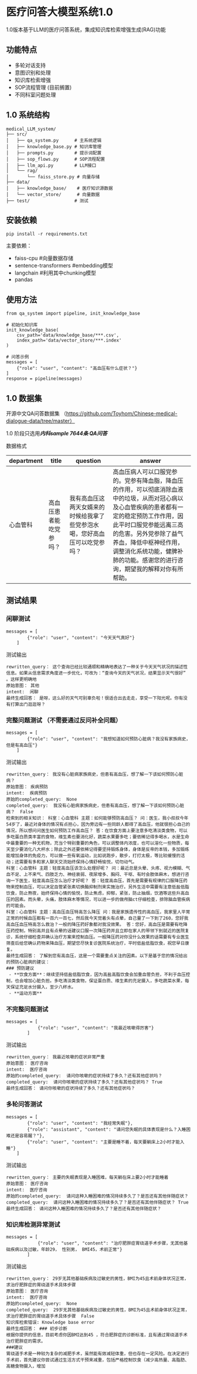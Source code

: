 # 医疗问答大模型系统1.0
1.0版本基于LLM的医疗问答系统，集成知识库检索增强生成(RAG)功能
## 功能特点
- 多轮对话支持
- 意图识别和处理
- 知识库检索增强
- SOP流程管理 (目前搁置)
- 不同科室问题处理
## 1.0 系统结构
    medical_LLM_system/
    ├── src/
    │   ├── qa_system.py      # 主系统逻辑
    │   ├── knowledge_base.py # 知识库管理
    │   ├── prompts.py        # 提示词配置
    │   ├── sop_flows.py      # SOP流程配置
    │   ├── llm_api.py        # LLM接口
    │   └── rag/
    │       └── faiss_store.py # 向量存储
    ├── data/
    │   ├── knowledge_base/    # 医疗知识源数据
    │   └── vector_store/      # 向量数据
    ├── test/                 # 测试
## 安装依赖
    pip install -r requirements.txt
主要依赖：
- faiss-cpu #向量数据存储
- sentence-transformers #embedding模型
- langchain #利用其中chunking模型
- pandas
## 使用方法
    from qa_system import pipeline, init_knowledge_base
    
    # 初始化知识库
    init_knowledge_base(
        csv_path='data/knowledge_base/***.csv',
        index_path='data/vector_store/***.index'
    )
    
    # 问答示例
    messages = [
        {"role": "user", "content": "高血压有什么症状？"}
    ]
    response = pipeline(messages)
## 1.0 数据集
开源中文QA问答数据集 （https://github.com/Toyhom/Chinese-medical-dialogue-data/tree/master）

1.0 阶段只选用***内科sample 7644条 QA问答***

数据格式

| department	      | title |  question   |   answer  |
| ----------- | ----------- |-----|-----|
| 心血管科	      | 高血压患者能吃党参吗？	       |   我有高血压这两天女婿来的时候给我拿了些党参泡水喝，您好高血压可以吃党参吗？	  |  高血压病人可以口服党参的。党参有降血脂，降血压的作用，可以彻底消除血液中的垃圾，从而对冠心病以及心血管疾病的患者都有一定的稳定预防工作作用，因此平时口服党参能远离三高的危害。另外党参除了益气养血，降低中枢神经作用，调整消化系统功能，健脾补肺的功能。感谢您的进行咨询，期望我的解释对你有所帮助。|

## 测试结果
### 闲聊测试

    messages = [
            {"role": "user", "content": "今天天气真好"}
        ]
测试输出

    rewritten_query： 这个查询已经比较通顺和精确地表达了一种关于今天天气状况的描述性信息。如果从信息需求角度进一步优化，可改为：“查询今天的天气状况，结果显示天气很好”  。这样更明确地
    原始意图： 其他
    intent:  闲聊
    最终生成回答： 是呀，这么好的天气可别辜负啦！很适合出去走走，享受一下阳光呢。你有没有打算出门逛逛呀？

### 完整问题测试 （不需要通过反问补全问题）

    messages = [
            {"role": "user", "content": "我想知道如何预防心脏病？我没有家族病史，但是有高血压"}
        ]
测试输出

    rewritten_query： 我没有心脏病家族病史，但患有高血压，想了解一下该如何预防心脏病？ 
    原始意图： 疾病预防
    intent:  疾病预防
    原始的completed_query:  None
    completed_query:  我没有心脏病家族病史，但患有高血压，想了解一下该如何预防心脏病？  False
    检索到的相关知识： 科室：心血管科 主题：如何能够预防高血压？ 问：医生，我小叔叔今年54岁了，最近对身体的情况有点担心，因为旁边有一些同龄人都得了高血压，他就很担心自己的情况，所以想问问医生如何预防工作高血压？ 答：在饮食方面上要注意多吃清淡类食物，可以多吃蛋白质类丰富的食物，维生素也要消化好，蔬菜水果要多吃；要依稀记得多喝水，水是生命中最重要的一种无机物，充当个特别重要的角色，可以调整体内浓度，也可以溶化一些物质，每天至少要消化八大杯水；除此之外还要依稀记得要坚持锻炼身体，身体是反帝的本钱，多加锻练能增加身体的免疫力，可以做一些有氧运动，比如说跑步，散步，打打太极，等比较缓慢的活动；还需要有多和家人聊天交流始终保持心情舒畅愉悦，切勿动气。
    科室：心血管科 主题：轻度高血压该怎么处理好呢？ 问：最近总是头晕、头疼、视力模糊、气血不足、上不来气、四肢乏力、神经衰弱、夜尿增多、胸闷、干呕、有时会肢体麻木，想进行咨询一下医生，轻度高血压怎么治疗才好呢？ 答：轻度高血压，首先是需要有规律的口服降压药物来控制血压，可以决定血管紧张素切换酶抑制剂来实施治疗。另外生活中需要有注意低盐低脂饮食，防止熬夜，始终保持心情的愉悦，防止焦虑，抑郁，紧张，防止抽烟，饮酒等这些升高血压的因素。而头晕，头痛，肢体麻木等情况，可以进一步的做颅脑ct仔细检查，排除脑血管疾病的可能会。
    科室：心血管科 主题：高血压血压特高怎么降压 问：我是家族遗传性的高血压，我家里人平常正常的时候血压都有一百六一百七，然后我今天觉着头有点晕，自己量了一下到了260，您好我高血压血压特高怎么救治？一般的降压药好象都对我没效果。 答：您好，高血压是需要有吃降压药控制，特别高并且有点晕的话建议口服一次降压药并且立即在家人的带领下到就近的医院复诊，系统仔细检查并确认治疗方案来控制血压。一般降压药对你没什么效果的话需要有专业医生筛查后给您确认药物来降血压，期望您尽快复诊医院系统治疗，平时低盐低脂饮食，祝您早日康复。
    最终生成回答： 了解到您有高血压，这是一个需要重点关注的因素。以下是基于您的情况给出的预防心脏病的建议：
    ### 预防建议
     - **饮食方面**：继续坚持低盐低脂饮食，因为高盐高脂饮食会加重血管负担，不利于血压控制，也会增加心脏负担。多吃清淡类食物，保证蛋白质、维生素的充足摄入，多吃蔬菜水果，每天保证充足水分摄入，至少八杯水。
     - **运动方面**

### 不完整问题测试

    messages = [
                {"role": "user", "content": "我最近咳嗽得厉害"}
            ]
测试输出

    rewritten_query： 我最近咳嗽的症状非常严重
    原始意图： 医疗咨询
    intent:  医疗咨询
    原始的completed_query:  请问你咳嗽的症状持续了多久？还有其他症状吗？
    completed_query:  请问你咳嗽的症状持续了多久？还有其他症状吗？ True
    最终生成回答： 请问你咳嗽的症状持续了多久？还有其他症状吗？

### 多轮问答测试

    messages = [
            {"role": "user", "content": "我经常失眠"},
            {"role": "assistant", "content": "请问您失眠的具体表现是什么？入睡困难还是容易醒？"},
            {"role": "user", "content": "主要是睡不着，每天要躺床上2小时才能入睡"}
        ]
测试输出

    rewritten_query： 主要的失眠表现是入睡困难，每天躺在床上要2小时才能睡着 
    原始意图： 医疗咨询
    intent:  医疗咨询
    原始的completed_query:  请问这种入睡困难的情况持续多久了？是否还有其他伴随症状？
    completed_query:  请问这种入睡困难的情况持续多久了？是否还有其他伴随症状？ True
    最终生成回答： 请问这种入睡困难的情况持续多久了？是否还有其他伴随症状？

### 知识库检测异常测试

    messages = [
                {"role": "user", "content": "治疗肥胖症胃绕道手术步骤，无其他基础疾病以及过敏，年龄29， 性别男， BMI45，术前正常"}
            ]
测试输出

    rewritten_query： 29岁无其他基础疾病及过敏史的男性，BMI为45且术前身体状况正常，求治疗肥胖症的胃绕道手术具体步骤 
    原始意图： 医疗咨询
    intent:  医疗咨询
    原始的completed_query:  None
    completed_query:  29岁无其他基础疾病及过敏史的男性，BMI为45且术前身体状况正常，求治疗肥胖症的胃绕道手术具体步骤  False
    知识库检索错误: Knowledge base error
    最终生成回答： ### 初步诊断
    根据你提供的信息，目前考虑你因BMI达到45 ，符合肥胖症的诊断标准，且有通过胃绕道手术治疗肥胖症的需求。
    ###建议
    胃绕道手术是一种较为复杂的减肥手术，虽然能有效减轻体重，但也存在一定风险。在决定进行手术前，首先建议你尝试通过生活方式干预来减重，包括严格控制饮食（减少高热量、高脂肪、高糖食物摄入，增加